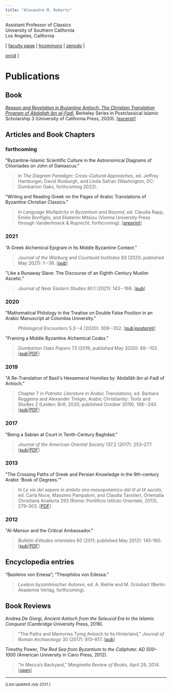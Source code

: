 ```yaml
---
title: "Alexandre M. Roberts"
---
```


Assistant Professor of Classics  
University of Southern California  
Los Angeles, California  

[ [faculty page](http://dornsife.usc.edu/cf/clas/clas_faculty_display.cfm?Person_ID=1081060) |
[hcommons](https://hcommons.org/members/amroberts/) |
[zenodo](https://zenodo.org/communities/amroberts/search?page=1&size=20) |
<!-- <a itemprop="sameAs" content="https://orcid.org/0000-0002-6648-5392" href="https://orcid.org/0000-0002-6648-5392" target="orcid.widget" rel="noopener noreferrer" style="vertical-align:top;"><img src="https://orcid.org/sites/default/files/images/orcid_16x16.png" style="width:.7em;margin-right:.5em;" alt="✺">orcid</a> -->
[orcid](https://orcid.org/0000-0002-6648-5392) ]


# Publications

[AbF-book]: https://www.ucpress.edu/book/9780520343498/

[AbF-book-excerpt]: https://content.ucpress.edu/title/9780520343498/9780520343498_intro.pdf

[Roberts-WritingReadingGreek-preprint-2021-05-04]: https://doi.org/10.5281/zenodo.5149056

[Roberts-2021-JNES-pub]: https://www.journals.uchicago.edu/doi/10.1086/712785

[Roberts-2020-JWCI-pub]: https://www.ingentaconnect.com/contentone/warburg/jwci/2020/00000083/00000001/art00002

[Roberts-2020-PHEN]: https://zenodo.org/record/4290202

[Roberts-2020-PHEN-postprint]:
https://zenodo.org/record/4408536

[Roberts-2020-PHEN-HC]: https://hcommons.org/deposits/item/hc:33383/

[Roberts-2020-PHEN-pub]: https://doi.org/10.1163/24519197-BJA10007

[Roberts-2020-Retranslation]: https://zenodo.org/record/3476911

[Roberts-2020-Retranslation-HC]: https://hcommons.org/deposits/item/hc:32967/

[Roberts-2020-Retranslation-pub]: https://doi.org/10.1163/9789004415041_009

[Roberts-2019-DOP-Framing]: https://doi.org/10.5281/zenodo.3797823

[Roberts-2019-DOP-Framing-HC]: https://hcommons.org/deposits/item/hc:31587/

[Roberts-2019-DOP-Framing-JSTOR]: https://www.jstor.org/stable/26955172

[Roberts-2017-JRA-review-of-de-giorgi-HC]: https://hcommons.org/deposits/item/hc:33751/

[Roberts-2017-JRA-review-of-de-giorgi-pub]: https://doi.org/10.1017/S1047759400074845

[Roberts-2017-JAOS-Sabians]: https://doi.org/10.5281/zenodo.893166

[Roberts-2017-JAOS-Sabians-HC]: https://hcommons.org/deposits/item/hc:15783/

[Roberts-2017-JAOS-Sabians-pub]: https://www.jstor.org/stable/10.7817/jameroriesoci.137.2.0253

[Roberts-2013-OCA-Crossing-Paths]: https://doi.org/10.5281/zenodo.893168

[Roberts-2013-OCA-Crossing-Paths-HC]: https://hcommons.org/deposits/item/hc:16045/

[Roberts-2011-BEO60-Mansur]: https://doi.org/10.5281/zenodo.893170

[Roberts-2011-BEO60-Mansur-HC]: https://hcommons.org/deposits/item/hc:21715/

[Roberts-2011-BEO60-Mansur-pub]: https://doi.org/10.4000/beo.406

[Roberts-2014-Marginalia-Red-Sea]: http://marginalia.lareviewofbooks.org/in-meccas-backyard-by-alexandre-m-roberts/

[BE-salamander-article]: http://beheco.oxfordjournals.org/content/19/3/621

## Book

[*Reason and Revelation in Byzantine Antioch: The Christian Translation Program of Abdallah ibn al-Fadl*][AbF-book], Berkeley Series in Postclassical Islamic Scholarship 3 (University of California Press, 2020). [[excerpt][AbF-book-excerpt]]

## Articles and Book Chapters

### forthcoming

"Byzantine-Islamic Scientific Culture in the Astronomical Diagrams of Chioniades on John of Damascus."

> In *The Diagram Paradigm: Cross-Cultural Approaches*, ed. Jeffrey Hamburger, David Roxburgh, and Linda Safran (Washington, DC: Dumbarton Oaks, forthcoming 2022).


"Writing and Reading Greek on the Pages of Arabic Translations of Byzantine Christian Classics."

> In *Language Multiplicity in Byzantium and Beyond*, ed. Claudia Rapp, Emilio Bonfiglio, and Ekaterini Mitsiou (Vienna University Press through Vandenhoeck \& Ruprecht, forthcoming). [[preprint][Roberts-WritingReadingGreek-preprint-2021-05-04]]


### 2021 ###

“A Greek Alchemical Epigram in Its Middle Byzantine Context.”

> *Journal of the Warburg and Courtauld Institutes* 83 (2020; published May 2021): 1--36. [[pub][Roberts-2020-JWCI-pub]]


"Like a Runaway Slave: The Discourse of an Eighth-Century Muslim Ascetic."

> *Journal of Near Eastern Studies* 80.1 (2021): 143--166. [[pub][Roberts-2021-JNES-pub]]


### 2020 ###


"Mathematical Philology in the Treatise on Double False Position in an Arabic Manuscript at Columbia University."

> *Philological Encounters* 5.3--4 (2020): 308--352. [[pub][Roberts-2020-PHEN-pub]|[postprint][Roberts-2020-PHEN-postprint]]


"Framing a Middle Byzantine Alchemical Codex."

> *Dumbarton Oaks Papers* 73 (2019; published May 2020): 69--102. [[pub][Roberts-2019-DOP-Framing-JSTOR]|[PDF][Roberts-2019-DOP-Framing-HC]]


### 2019 ###

"A Re-Translation of Basil's Hexaemeral Homilies by ʿAbdallāh ibn al-Faḍl of Antioch."

> Chapter 7 in *Patristic Literature in Arabic Translations*, ed. Barbara Roggema and Alexander Treiger, Arabic Christianity: Texts and Studies 2 (Leiden: Brill, 2020; published October 2019), 198--240. [[pub][Roberts-2020-Retranslation-pub]|[PDF][Roberts-2020-Retranslation-HC]]

### 2017 ###

"Being a Sabian at Court in Tenth-Century Baghdad."

> *Journal of the American Oriental Society* 137.2 (2017): 253–277. [[pub][Roberts-2017-JAOS-Sabians-pub]|[PDF][Roberts-2017-JAOS-Sabians-HC]]


### 2013

"The Crossing Paths of Greek and Persian Knowledge in the 9th-century Arabic ‘Book of Degrees.’"

> In *Le vie del sapere in ambito siro-mesopotamico dal III al IX secolo*, ed. Carla Noce, Massimo Pampaloni, and Claudia Tavolieri, Orientalia Christiana Analecta 293 (Rome: Pontificio Istituto Orientale, 2013), 279–303. [[PDF][Roberts-2013-OCA-Crossing-Paths-HC]]


### 2012

"Al-Mansur and the Critical Ambassador."

> *Bulletin d’études orientales* 60 (2011; published May 2012): 145–160. [[pub][Roberts-2011-BEO60-Mansur-pub]|[PDF][Roberts-2011-BEO60-Mansur-HC]]


## Encyclopedia entries

“Basileios von Emesa”; “Theophilos von Edessa.”

> *Lexikon byzantinischer Autoren*, ed. A. Riehle and M. Grünbart (Berlin: Akademie Verlag, forthcoming).


## Book Reviews

Andrea De Giorgi, *Ancient Antioch from the Seleucid Era to the Islamic Conquest* (Cambridge University Press, 2016).

> "The Paths and Memories Tying Antioch to Its 
> Hinterland,"
> *Journal of Roman Archaeology* 30 (2017): 810–817. [[pub][Roberts-2017-JRA-review-of-de-giorgi-pub]]


Timothy Power, *The Red Sea from Byzantium to the Caliphate: AD 500–1000* (American University in Cairo Press, 2012).  

> "In Mecca’s Backyard,"
> *Marginalia Review of Books*, April 29, 2014. [[open][Roberts-2014-Marginalia-Red-Sea]]

-------

<small>[*Last updated July 2021.*]</small>

